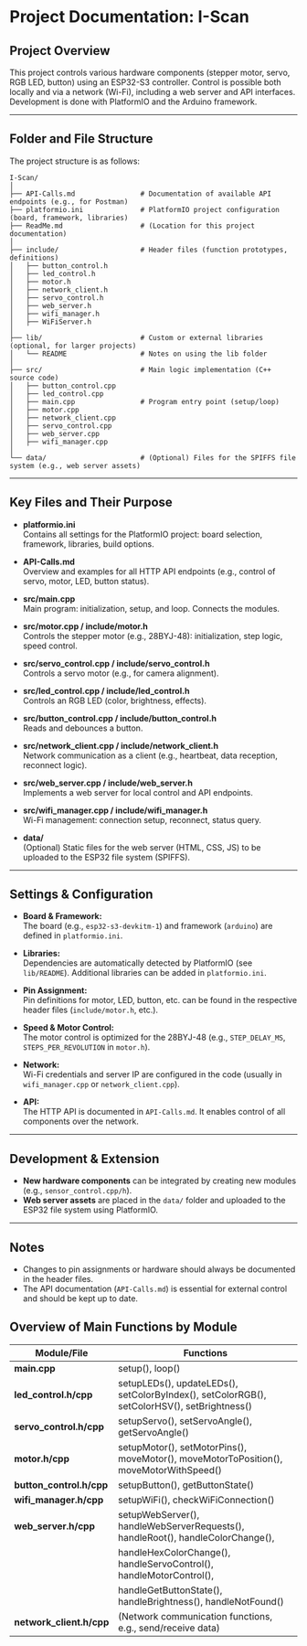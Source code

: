 # Project Documentation: I-Scan

## Project Overview

This project controls various hardware components (stepper motor, servo, RGB LED, button) using an ESP32-S3 controller. Control is possible both locally and via a network (Wi-Fi), including a web server and API interfaces. Development is done with PlatformIO and the Arduino framework.

---

## Folder and File Structure

The project structure is as follows:

```
I-Scan/
│
├── API-Calls.md                # Documentation of available API endpoints (e.g., for Postman)
├── platformio.ini              # PlatformIO project configuration (board, framework, libraries)
├── ReadMe.md                   # (Location for this project documentation)
│
├── include/                    # Header files (function prototypes, definitions)
│   ├── button_control.h
│   ├── led_control.h
│   ├── motor.h
│   ├── network_client.h
│   ├── servo_control.h
│   ├── web_server.h
│   ├── wifi_manager.h
│   ├── WiFiServer.h
│
├── lib/                        # Custom or external libraries (optional, for larger projects)
│   └── README                  # Notes on using the lib folder
│
├── src/                        # Main logic implementation (C++ source code)
│   ├── button_control.cpp
│   ├── led_control.cpp
│   ├── main.cpp                # Program entry point (setup/loop)
│   ├── motor.cpp
│   ├── network_client.cpp
│   ├── servo_control.cpp
│   ├── web_server.cpp
│   ├── wifi_manager.cpp
│
└── data/                       # (Optional) Files for the SPIFFS file system (e.g., web server assets)
```

---

## Key Files and Their Purpose

- **platformio.ini**  
  Contains all settings for the PlatformIO project: board selection, framework, libraries, build options.

- **API-Calls.md**  
  Overview and examples for all HTTP API endpoints (e.g., control of servo, motor, LED, button status).

- **src/main.cpp**  
  Main program: initialization, setup, and loop. Connects the modules.

- **src/motor.cpp / include/motor.h**  
  Controls the stepper motor (e.g., 28BYJ-48): initialization, step logic, speed control.

- **src/servo_control.cpp / include/servo_control.h**  
  Controls a servo motor (e.g., for camera alignment).

- **src/led_control.cpp / include/led_control.h**  
  Controls an RGB LED (color, brightness, effects).

- **src/button_control.cpp / include/button_control.h**  
  Reads and debounces a button.

- **src/network_client.cpp / include/network_client.h**  
  Network communication as a client (e.g., heartbeat, data reception, reconnect logic).

- **src/web_server.cpp / include/web_server.h**  
  Implements a web server for local control and API endpoints.

- **src/wifi_manager.cpp / include/wifi_manager.h**  
  Wi-Fi management: connection setup, reconnect, status query.

- **data/**  
  (Optional) Static files for the web server (HTML, CSS, JS) to be uploaded to the ESP32 file system (SPIFFS).

---

## Settings & Configuration

- **Board & Framework:**  
  The board (e.g., `esp32-s3-devkitm-1`) and framework (`arduino`) are defined in `platformio.ini`.

- **Libraries:**  
  Dependencies are automatically detected by PlatformIO (see `lib/README`). Additional libraries can be added in `platformio.ini`.

- **Pin Assignment:**  
  Pin definitions for motor, LED, button, etc. can be found in the respective header files (`include/motor.h`, etc.).

- **Speed & Motor Control:**  
  The motor control is optimized for the 28BYJ-48 (e.g., `STEP_DELAY_MS`, `STEPS_PER_REVOLUTION` in `motor.h`).

- **Network:**  
  Wi-Fi credentials and server IP are configured in the code (usually in `wifi_manager.cpp` or `network_client.cpp`).

- **API:**  
  The HTTP API is documented in `API-Calls.md`. It enables control of all components over the network.

---

## Development & Extension

- **New hardware components** can be integrated by creating new modules (e.g., `sensor_control.cpp/h`).
- **Web server assets** are placed in the `data/` folder and uploaded to the ESP32 file system using PlatformIO.

---

## Notes

- Changes to pin assignments or hardware should always be documented in the header files.
- The API documentation (`API-Calls.md`) is essential for external control and should be kept up to date.

## Overview of Main Functions by Module

| Module/File                | Functions                                                                                 |
|---------------------------|------------------------------------------------------------------------------------------|
| **main.cpp**              | setup(), loop()                                                                           |
| **led_control.h/cpp**     | setupLEDs(), updateLEDs(), setColorByIndex(), setColorRGB(), setColorHSV(), setBrightness()|
| **servo_control.h/cpp**   | setupServo(), setServoAngle(), getServoAngle()                                            |
| **motor.h/cpp**           | setupMotor(), setMotorPins(), moveMotor(), moveMotorToPosition(), moveMotorWithSpeed()    |
| **button_control.h/cpp**  | setupButton(), getButtonState()                                                           |
| **wifi_manager.h/cpp**    | setupWiFi(), checkWiFiConnection()                                                        |
| **web_server.h/cpp**      | setupWebServer(), handleWebServerRequests(), handleRoot(), handleColorChange(),           |
|                           | handleHexColorChange(), handleServoControl(), handleMotorControl(),                       |
|                           | handleGetButtonState(), handleBrightness(), handleNotFound()                              |
| **network_client.h/cpp**  | (Network communication functions, e.g., send/receive data)                                |

